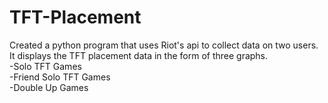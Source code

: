 # TFT-Placement
Created a python program that uses Riot's api to collect data on two users. It displays the TFT placement data in the form of three graphs. <br />
-Solo TFT Games <br />
-Friend Solo TFT Games <br />
-Double Up Games <br />
